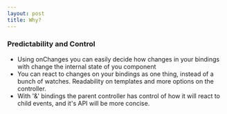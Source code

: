 ```yaml
---
layout: post
title: Why?
---
```


### Predictability and Control

* Using onChanges you can easily decide how changes in your bindings with change the internal state of you component
* You can react to changes on your bindings as one thing, instead of a bunch of watches. Readability on templates and more options on the controller.
* With '&' bindings the parent controller has control of how it will react to child events, and it's API will be more concise.
